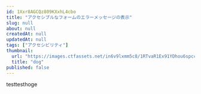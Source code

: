 ```yaml
---
id: 1Xxr8AGCQz809KXxhL4cbo
title: "アクセシブルなフォームのエラーメッセージの表示"
slug: null
about: null
createdAt: null
updatedAt: null
tags: ["アクセシビリティ"]
thumbnail:
  url: "https://images.ctfassets.net/in6v9lxmm5c8/1RTvaR1Ex91YDhou6spccV/883153e87e7b0da6ec38358144d903ed/_Pngtree_sad_cute_dog_sticker_8939704.png"
  title: "dog"
published: false
---
```

testtesthoge

